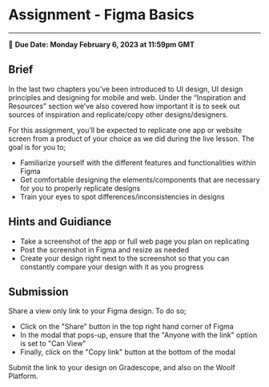 # Assignment - Figma Basics
-----
<aside>
  
  📝 **Due Date: Monday February 6, 2023 at 11:59pm GMT**
 
</aside>


## Brief
In the last two chapters you’ve been introduced to UI design, UI design principles and designing for mobile and web. Under the “Inspiration and Resources” section we’ve also covered how important it is to seek out sources of inspiration and replicate/copy other designs/designers. 

For this assignment, you’ll be expected to replicate one app or website screen from a product of your choice as we did during the live lesson. The goal is for you to;

- Familiarize yourself with the different features and functionalities within Figma
- Get comfortable designing the elements/components that are necessary for you to properly replicate designs 
- Train your eyes to spot differences/inconsistencies in designs


## Hints and Guidiance

- Take a screenshot of the app or full web page you plan on replicating
- Post the screenshot in Figma and resize as needed
- Create your design right next to the screenshot so that you can constantly compare your design with it as you progress


## Submission
Share a view only link to your Figma design. To do so;

- Click on the "Share" button in the top right hand corner of Figma
- In the modal that pops-up, ensure that the "Anyone with the link" option is set to "Can View"
- Finally, click on the "Copy link" button at the bottom of the modal

Submit the link to your design on Gradescope, and also on the Woolf Platform.








